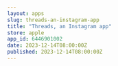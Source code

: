 ```yaml
---
layout: apps
slug: threads-an-instagram-app
title: "Threads, an Instagram app"
store: apple
app_id: 6446901002
date: 2023-12-14T08:00:00Z
published: 2023-12-14T08:00:00Z
---
```

